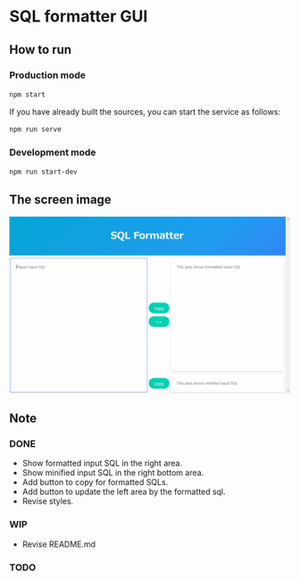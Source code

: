 # SQL formatter GUI

## How to run

### Production mode

```bash
npm start
```

If you have already built the sources, you can start the service as follows:

```bash
npm run serve
```

### Development mode

```bash
npm run start-dev
```

## The screen image

![image](./demo_images/demo.gif)

## Note

### DONE

- Show formatted input SQL in the right area.
- Show minified input SQL in the right bottom area.
- Add button to copy for formatted SQLs.
- Add button to update the left area by the formatted sql.
- Revise styles.

### WIP

- Revise README.md

### TODO
